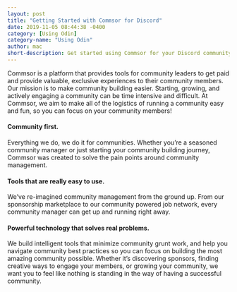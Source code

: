 ```yaml
---
layout: post
title: "Getting Started with Commsor for Discord"
date: 2019-11-05 08:44:38 -0400
category: [Using Odin]
category-name: "Using Odin"
author: mac
short-description: Get started using Commsor for your Discord community
---
```


Commsor is a platform that provides tools for community leaders to get paid and provide valuable, exclusive experiences to their community members.
Our mission is to make community building easier. Starting, growing, and actively engaging a community can be time intensive and difficult. At Commsor, we aim to make all of the logistics of running a community easy and fun, so you can focus on your community members!
 
#### Community first.

Everything we do, we do it for communities. Whether you’re a seasoned community manager or just starting your community building journey, Commsor was created to solve the pain points around community management.

#### Tools that are really easy to use.

We’ve re-imagined community management from the ground up. From our sponsorship marketplace to our community powered job network, every community manager can get up and running right away.

#### Powerful technology that solves real problems.

We build intelligent tools that minimize community grunt work, and help you navigate community best practices so you can focus on building the most amazing community possible. Whether it’s discovering sponsors, finding creative ways to engage your members, or growing your community, we want you to feel like nothing is standing in the way of having a successful community.

